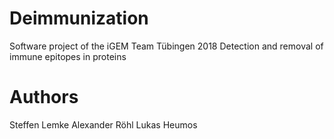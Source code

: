 # Deimmunization
Software project of the iGEM Team Tübingen 2018
Detection and removal of immune epitopes in proteins




Authors
=====
Steffen Lemke
Alexander Röhl 
Lukas Heumos       

